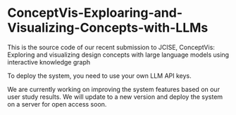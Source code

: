 # ConceptVis-Exploaring-and-Visualizing-Concepts-with-LLMs
This is the source code of our recent submission to JCISE, ConceptVis: Exploring and visualizing design concepts with large language models using interactive knowledge graph

To deploy the system, you need to use your own LLM API keys.

We are currently working on improving the system features based on our user study results. We will update to a new version and deploy the system on a server for open access soon.
